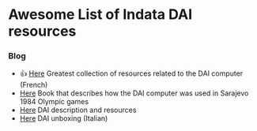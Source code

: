 # Awesome List of Indata DAI resources

### Blog
*  :thumbsup: [Here](http://bruno.vivien.pagesperso-orange.fr/DAI/index.htm) Greatest collection of resources related to the DAI computer (French)
*  [Here](http://tomislavmikulic.com/freebooks.htm) Book that describes how the DAI computer was used in Sarajevo 1984 Olympic games
*  [Here](https://fjkraan.home.xs4all.nl/comp/dai/index.html) DAI description and resources
*  [Here](http://compvter.blogspot.it/2013/03/dai-computer-un-piccolo-gioiello-del.html) DAI unboxing (Italian)
